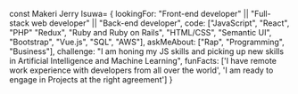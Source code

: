 const Makeri Jerry Isuwa= {
  lookingFor: "Front-end developer" || "Full-stack web developer" || "Back-end developer",
  code: ["JavaScript", "React", "PHP" "Redux", "Ruby and Ruby on Rails", "HTML/CSS", "Semantic UI", "Bootstrap", "Vue.js", "SQL", "AWS"],
  askMeAbout: ["Rap", "Programming", "Business"],
  challenge: "I am honing my JS skills and picking up new skills in Artificial Intelligence and Machine Learning",
  funFacts: ['I have remote work experience with developers 
  from all over the world', 
  'I am ready to engage in Projects at the right agreement']
}

<!---
jerryisuwamakeri/jerryisuwamakeri is a ✨ special ✨ repository because its `README.md` (this file) appears on your GitHub profile.
You can click the Preview link to take a look at your changes.
--->
